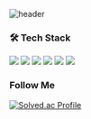 ![header](https://capsule-render.vercel.app/api?type=venom&text=Gun%20Joon&fontSize=60)

### 🛠 Tech Stack
<img src="https://img.shields.io/badge/react-20232a?style=for-the-badge&logo=react&logoColor=61DAFB"/></a>
<img src="https://img.shields.io/badge/Java-007396?style=for-the-badge&logo=OpenJDK&logoColor=white"/></a>
<img src="https://img.shields.io/badge/Spring-6DB33F?style=for-the-badge&logo=Spring&logoColor=white"/></a>
<img src="https://img.shields.io/badge/Spring%20Boot-6DB33F?style=for-the-badge&logo=Spring%20Boot&logoColor=white"/></a>
<img src="https://img.shields.io/badge/-C++-00599C?&style=for-the-badge&logo=c%2B%2B"></a>
<img src="https://img.shields.io/badge/-C%23-00599C?style=for-the-badge&logo=Csharp">

### Follow Me



[![Solved.ac Profile](http://mazassumnida.wtf/api/v2/generate_badge?boj=dlans321)](https://solved.ac/dlans321/)
<!--
**gunjoon98/gunjoon98** is a ✨ _special_ ✨ repository because its `README.md` (this file) appears on your GitHub profile.

Here are some ideas to get you started:

- 🔭 I’m currently working on ...
- 🌱 I’m currently learning ...
- 👯 I’m looking to collaborate on ...
- 🤔 I’m looking for help with ...
- 💬 Ask me about ...
- 📫 How to reach me: ...
- 😄 Pronouns: ...
- ⚡ Fun fact: ...
-->
